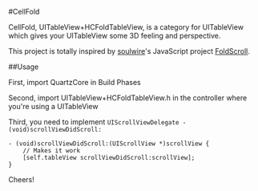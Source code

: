 #CellFold

CellFold, UITableView+HCFoldTableView, is a category for UITableView which gives your UITableView some 3D feeling and perspective.

This project is totally inspired by [soulwire](https://github.com/soulwire)'s JavaScript project [FoldScroll](https://github.com/soulwire/FoldScroll).

##Usage

First, import QuartzCore in Build Phases

Second, import UITableView+HCFoldTableView.h in the controller where you're using a UITableView

Third, you need to implement `UIScrollViewDelegate -(void)scrollViewDidScroll:`

```
- (void)scrollViewDidScroll:(UIScrollView *)scrollView {
    // Makes it work
    [self.tableView scrollViewDidScroll:scrollView];
}
```


Cheers!